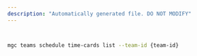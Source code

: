 ```yaml
---
description: "Automatically generated file. DO NOT MODIFY"
---
```


```bash


mgc teams schedule time-cards list --team-id {team-id}

```